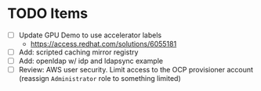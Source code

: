 # TODO Items

- [ ] Update GPU Demo to use accelerator labels
    - https://access.redhat.com/solutions/6055181
- [ ] Add: scripted caching mirror registry
- [ ] Add: openldap w/ idp and ldapsync example
- [ ] Review: AWS user security. Limit access to the OCP provisioner account (reassign `Administrator` role to something limited)
